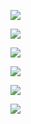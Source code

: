 ![](README\0.jpg)

![](README\1.jpg)

![](README\2.jpg)

![](README\3.jpg)

![](README\4.jpg)

![](README\5.jpg)